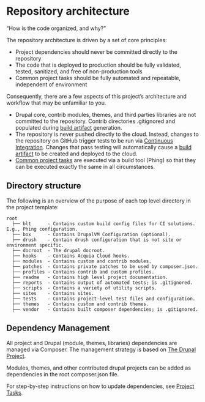 # Repository architecture

“How is the code organized, and why?”

The repository architecture is driven by a set of core principles:

* Project dependencies should never be committed directly to the repository
* The code that is deployed to production should be fully validated, tested, sanitized, and free of non-production tools
* Common project tasks should be fully automated and repeatable, independent of environment

Consequently, there are a few aspects of this project’s architecture and workflow that may be unfamiliar to you.

* Drupal core, contrib modules, themes, and third parties libraries are not committed to the repository. Contrib directories .gitignored and populated during [build artifact](deploy.md) generation.
* The repository is never pushed directly to the cloud. Instead, changes to the repository on GitHub trigger tests to be run via [Continuous Integration](ci.md). Changes that pass testing will automatically cause a [build artifact](deploy.md) to be created and deployed to the cloud.
* [Common project tasks](project-tasks.md) are executed via a build tool (Phing) so that they can be executed exactly the same in all circumstances.

## Directory structure

The following is an overview of the purpose of each top level directory in the project template:

    root
      ├── blt      - Contains custom build config files for CI solutions. E.g., Phing configuration.
      ├── box      - Contains DrupalVM Configuration (optional).
      ├── drush    - Contain drush configuration that is not site or environment specific.
      ├── docroot  - The drupal docroot.
      ├── hooks    - Contains Acquia Cloud hooks.
      ├── modules  - Contains custom and contrib modules.
      ├── patches  - Contains private patches to be used by composer.json.
      ├── profiles - Contains contrib and custom profiles.
      ├── readme   - Contains high level project documentation.
      ├── reports  - Contains output of automated tests; is .gitignored.
      ├── scripts  - Contains a variety of utility scripts.
      ├── sites    - Contains sites.
      ├── tests    - Contains project-level test files and configuration.
      ├── themes   - Contains custom and contrib themes.
      ├── vendor   - Contains built composer dependencies; is .gitignored.

## Dependency Management

All project and Drupal (module, themes, libraries) dependencies are managed via Composer. The management strategy is based on [The Drupal Project](https://github.com/drupal-composer/drupal-project).

Modules, themes, and other contributed drupal projects can be added as dependencies in the root composer.json file.

For step-by-step instructions on how to update dependencies, see [Project Tasks](project-tasks.md).
